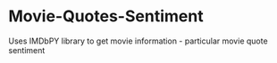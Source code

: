 # Movie-Quotes-Sentiment
Uses IMDbPY library to get movie information - particular movie quote sentiment
